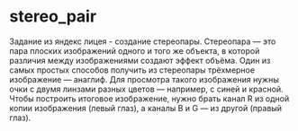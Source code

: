 # stereo_pair
Задание из яндекс лицея - создание стереопары. Стереопара — это пара плоских изображений одного и того же объекта, в которой различия между изображениями создают эффект объёма.
Один из самых простых способов получить из стереопары трёхмерное изображение — анаглиф. Для просмотра такого изображения нужны очки с двумя линзами разных цветов — например, с синей и красной.  Чтобы построить итоговое изображение, нужно брать канал R из одной копии изображения (левый глаз), а каналы B и G — из другой (правый глаз).
